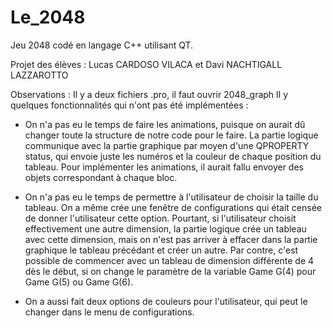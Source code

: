 # Le_2048
Jeu 2048 codé en langage C++ utilisant QT.

Projet des élèves : Lucas CARDOSO VILACA et Davi NACHTIGALL LAZZAROTTO

Observations :
Il y a deux fichiers .pro, il faut ouvrir 2048_graph 
Il y quelques fonctionnalités qui n'ont pas été implémentées :
 - On n'a pas eu le temps de faire les animations, puisque on aurait dû changer toute la structure de notre code pour le faire. La partie logique communique avec la partie graphique par moyen d'une QPROPERTY status, qui envoie juste les numéros et la couleur de chaque position du tableau. Pour implémenter les animations, il aurait fallu envoyer des objets correspondant à chaque bloc.

- On n'a pas eu le temps de permettre à l'utilisateur de choisir la taille du tableau. On a même crée une fenêtre de configurations qui était censée de donner l'utilisateur cette option. Pourtant, si l'utilisateur choisit effectivement une autre dimension, la partie logique crée un tableau avec cette dimension, mais on n'est pas arriver à effacer dans la partie graphique le tableau précédant et créer un autre. Par contre, c'est possible de commencer avec un tableau de dimension différente de 4 dès le début, si on change le paramètre de la variable Game G(4) pour Game G(5) ou Game G(6).

 - On a aussi fait deux options de couleurs pour l'utilisateur, qui peut le changer dans le menu de configurations. 
